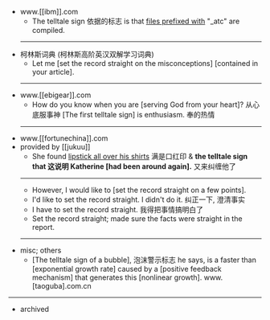 - www.[[ibm]].com
    - The telltale sign 依据的标志 is that [files prefixed with](((oNP_DnzqV))) "_atc" are compiled. 
    - ---
- 柯林斯词典 (柯林斯高阶英汉双解学习词典)
    - Let me [set the record straight on the misconceptions] [contained in your article]. 
    - ---
- www.[[ebigear]].com
    - How do you know when you are [serving God from your heart]? 从心底服事神 [The first telltale sign] is enthusiasm. 奉的热情 
    - ---
- www.[[fortunechina]].com
- provided by [[jukuu]]
    - She found [lipstick all over his shirts]([[lipstick]]) 满是口红印 & __the telltale sign that 这说明 Katherine [had been around again].__ 又来纠缠他了 
    - ---
    - However, I would like to [set the record straight on a few points]. 
    - I'd like to set the record straight. I didn't do it. 纠正一下, 澄清事实
    - I have to set the record straight. 我得把事情搞明白了
    - Set the record straight; made sure the facts were straight in the report. 
    - ---
- misc; others
    - [The telltale sign of a bubble], 泡沫警示标志 he says, is a faster than [exponential growth rate] caused by a [positive feedback mechanism] that generates this [nonlinear growth]. www.[taoguba].com.cn
- ---
- archived
